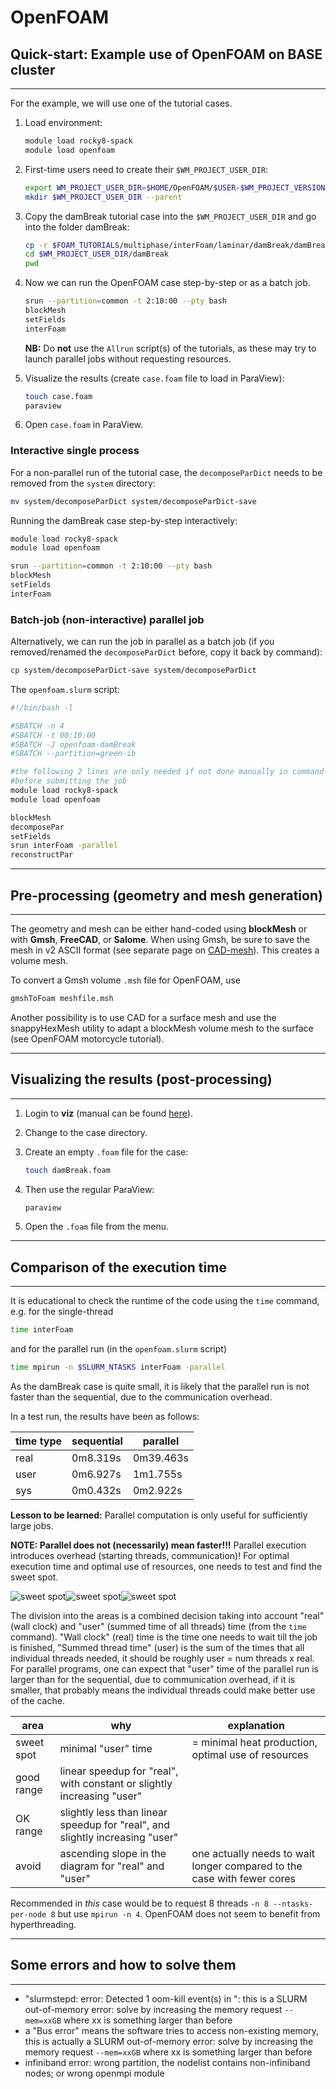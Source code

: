 # OpenFOAM

## Quick-start: Example use of OpenFOAM on BASE cluster

---

For the example, we will use one of the tutorial cases.

1. Load environment:

    ```bash
    module load rocky8-spack
    module load openfoam
    ```

2. First-time users need to create their `$WM_PROJECT_USER_DIR`:

    ```bash
    export WM_PROJECT_USER_DIR=$HOME/OpenFOAM/$USER-$WM_PROJECT_VERSION
    mkdir $WM_PROJECT_USER_DIR --parent
    ```

3. Copy the damBreak tutorial case into the `$WM_PROJECT_USER_DIR` and go into the folder damBreak:

    ```bash
    cp -r $FOAM_TUTORIALS/multiphase/interFoam/laminar/damBreak/damBreak $WM_PROJECT_USER_DIR/
    cd $WM_PROJECT_USER_DIR/damBreak
    pwd
    ```

4. Now we can run the OpenFOAM case step-by-step or as a batch job.

    ```bash
    srun --partition=common -t 2:10:00 --pty bash
    blockMesh
    setFields
    interFoam
    ```

    **NB:** Do **not** use the `Allrun` script(s) of the tutorials, as these may try to launch parallel jobs without requesting resources.

5. Visualize the results (create `case.foam` file to load in ParaView):

    ```bash
    touch case.foam
    paraview
    ```

6. Open `case.foam` in ParaView.

### Interactive single process

For a non-parallel run of the tutorial case, the `decomposeParDict` needs to be removed from the `system` directory:

```bash
mv system/decomposeParDict system/decomposeParDict-save
```

Running the damBreak case step-by-step interactively:

```bash
module load rocky8-spack
module load openfoam

srun --partition=common -t 2:10:00 --pty bash 
blockMesh
setFields
interFoam
```

### Batch-job (non-interactive) parallel job

Alternatively, we can run the job in parallel as a batch job
(if you removed/renamed the `decomposeParDict` before, copy it back by command):

```bash
cp system/decomposeParDict-save system/decomposeParDict
```

The `openfoam.slurm` script:

```bash
#!/bin/bash -l

#SBATCH -n 4
#SBATCH -t 00:10:00  
#SBATCH -J openfoam-damBreak
#SBATCH --partition=green-ib

#the following 2 lines are only needed if not done manually in command-line
#before submitting the job
module load rocky8-spack
module load openfoam

blockMesh
decomposePar
setFields
srun interFoam -parallel
reconstructPar
```

---

## Pre-processing (geometry and mesh generation)

---

The geometry and mesh can be either hand-coded using **blockMesh** or with **Gmsh**, **FreeCAD**, or **Salome**. When using Gmsh, be sure to save the mesh in v2 ASCII format (see separate page on [CAD-mesh](/software/cad-mesh)). This creates a volume mesh.

To convert a Gmsh volume `.msh` file for OpenFOAM, use

```bash
gmshToFoam meshfile.msh
```

Another possibility is to use CAD for a surface mesh and use the snappyHexMesh utility to adapt a blockMesh volume mesh to the surface (see OpenFOAM motorcycle tutorial).

---

## Visualizing the results (post-processing)

---

1. Login to **viz** (manual can be found [here](/visualization/visualization)).
2. Change to the case directory.
3. Create an empty `.foam` file for the case:

    ```bash
    touch damBreak.foam
    ```

4. Then use the regular ParaView:

    ```bash
    paraview
    ```

5. Open the `.foam` file from the menu.

---

## Comparison of the execution time

---

It is educational to check the runtime of the code using the `time` command, e.g. for the single-thread

```bash
time interFoam
```

and for the parallel run (in the `openfoam.slurm` script)

```bash
time mpirun -n $SLURM_NTASKS interFoam -parallel
```

As the damBreak case is quite small, it is likely that the parallel run is not faster than the sequential, due to the communication overhead.

In a test run, the results have been as follows:

| time type | sequential | parallel  |
|-----------|------------|-----------|
| real      |  0m8.319s  | 0m39.463s |
| user      |  0m6.927s  | 1m1.755s  |
| sys       |  0m0.432s  | 0m2.922s  |

**Lesson to be learned:** Parallel computation is only useful for sufficiently large jobs.

**NOTE: Parallel does not (necessarily) mean faster!!!** Parallel execution introduces overhead (starting threads, communication)! For optimal execution time and optimal use of resources, one needs to test and find the sweet spot.

![sweet spot](/software/attachments/of-timing.png)![sweet spot](/software/attachments/of-timing2.png)![sweet spot](/software/attachments/of-timing4.png)

The division into the areas is a combined decision taking into account "real" (wall clock) and "user" (summed time of all threads) time (from the `time` command). "Wall clock" (real) time is the time one needs to wait till the job is finished, "Summed thread time" (user) is the sum of the times that all individual threads needed, it should be roughly user = num threads x real. For parallel programs, one can expect that "user" time of the parallel run is larger than for the sequential, due to communication overhead, if it is smaller, that probably means the individual threads could make better use of the cache.

| area | why | explanation |
|-----------|------------|-----------|
| sweet spot | minimal "user" time | = minimal heat production, optimal use of resources |
| good range | linear speedup for "real", with constant or slightly increasing "user" | |
| OK range | slightly less than linear speedup for "real", and slightly increasing "user" | |
| avoid | ascending slope in the diagram for "real" and "user" | one actually needs to wait longer compared to the case with fewer cores |

Recommended in *this* case would be to request 8 threads `-n 8 --ntasks-per-node 8` but use `mpirun -n 4`. OpenFOAM does not seem to benefit from hyperthreading.

---

## Some errors and how to solve them

---

- "slurmstepd: error: Detected 1 oom-kill event(s) in ": this is a SLURM out-of-memory error: solve by increasing the memory request `--mem=xxGB` where xx is something larger than before
- a "Bus error" means the software tries to access non-existing memory, this is actually a SLURM out-of-memory error: solve by increasing the memory request `--mem=xxGB` where xx is something larger than before
- infiniband error: wrong partition, the nodelist contains non-infiniband nodes; or wrong openmpi module

